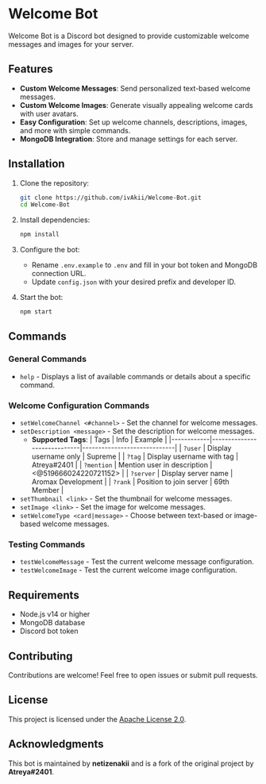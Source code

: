 # Welcome Bot

Welcome Bot is a Discord bot designed to provide customizable welcome messages and images for your server.

## Features

- **Custom Welcome Messages**: Send personalized text-based welcome messages.
- **Custom Welcome Images**: Generate visually appealing welcome cards with user avatars.
- **Easy Configuration**: Set up welcome channels, descriptions, images, and more with simple commands.
- **MongoDB Integration**: Store and manage settings for each server.

## Installation

1. Clone the repository:
   ```bash
   git clone https://github.com/ivAkii/Welcome-Bot.git
   cd Welcome-Bot
   ```

2. Install dependencies:
   ```bash
   npm install
   ```

3. Configure the bot:
   - Rename `.env.example` to `.env` and fill in your bot token and MongoDB connection URL.
   - Update `config.json` with your desired prefix and developer ID.

4. Start the bot:
   ```bash
   npm start
   ```

## Commands

### General Commands
- `help` - Displays a list of available commands or details about a specific command.

### Welcome Configuration Commands
- `setWelcomeChannel <#channel>` - Set the channel for welcome messages.
- `setDescription <message>` - Set the description for welcome messages.
  - **Supported Tags**:
    | Tags       | Info                        | Example                     |
    |------------|-----------------------------|-----------------------------|
    | `?user`    | Display username only       | Supreme                     |
    | `?tag`     | Display username with tag   | Atreya#2401                |
    | `?mention` | Mention user in description | <@519666024220721152>      |
    | `?server`  | Display server name         | Aromax Development         |
    | `?rank`    | Position to join server     | 69th Member                |
- `setThumbnail <link>` - Set the thumbnail for welcome messages.
- `setImage <link>` - Set the image for welcome messages.
- `setWelcomeType <card|message>` - Choose between text-based or image-based welcome messages.

### Testing Commands
- `testWelcomeMessage` - Test the current welcome message configuration.
- `testWelcomeImage` - Test the current welcome image configuration.

## Requirements

- Node.js v14 or higher
- MongoDB database
- Discord bot token

## Contributing

Contributions are welcome! Feel free to open issues or submit pull requests.

## License

This project is licensed under the [Apache License 2.0](LICENSE).

## Acknowledgments

This bot is maintained by **netizenakii** and is a fork of the original project by **Atreya#2401**.
